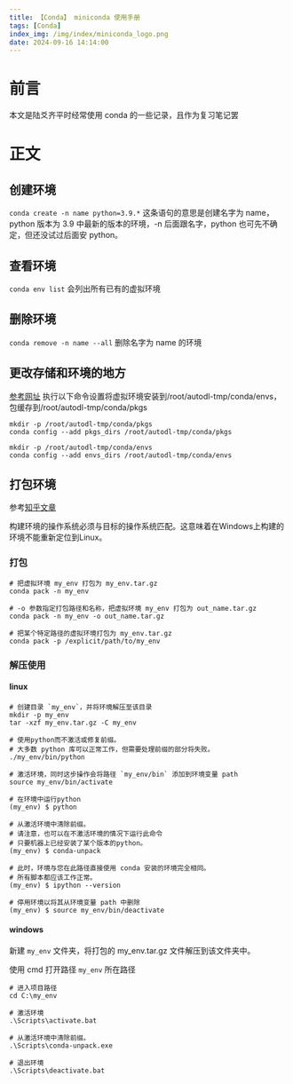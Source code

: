```yaml
---
title: 【Conda】 miniconda 使用手册
tags: [Conda]
index_img: /img/index/miniconda_logo.png
date: 2024-09-16 14:14:00
---
```

# 前言
本文是陆爻齐平时经常使用 conda 的一些记录，且作为复习笔记罢

# 正文
## 创建环境
`conda create -n name python=3.9.*`
这条语句的意思是创建名字为 name，python 版本为 3.9 中最新的版本的环境，-n 后面跟名字，python 也可先不确定，但还没试过后面安 python。

## 查看环境
`conda env list`
会列出所有已有的虚拟环境

## 删除环境
`conda remove -n name --all`
删除名字为 name 的环境

## 更改存储和环境的地方
[参考网址](https://www.autodl.com/docs/miniconda/#:~:text=%E5%8F%96%E6%B6%88%E8%AE%BE%E7%BD%AE%E5%AE%89%E8%A3%85%E8%99%9A%E6%8B%9F%E7%8E%AF%E5%A2%83%E5%88%B0%E6%95%B0%E6%8D%AE%E7%9B%98,%E7%BC%96%E8%BE%91%2Froot%2F.condarc%E6%96%87%E4%BB%B6%EF%BC%8C%E5%88%A0%E9%99%A4%E5%AF%B9%E5%BA%94%E7%9A%84%E8%B7%AF%E5%BE%84%E6%89%80%E5%9C%A8%E8%A1%8C%E5%8D%B3%E5%8F%AF)
执行以下命令设置将虚拟环境安装到/root/autodl-tmp/conda/envs， 包缓存到/root/autodl-tmp/conda/pkgs
```
mkdir -p /root/autodl-tmp/conda/pkgs
conda config --add pkgs_dirs /root/autodl-tmp/conda/pkgs

mkdir -p /root/autodl-tmp/conda/envs
conda config --add envs_dirs /root/autodl-tmp/conda/envs
```

## 打包环境
参考[知乎文章](https://zhuanlan.zhihu.com/p/540615230)

构建环境的操作系统必须与目标的操作系统匹配。这意味着在Windows上构建的环境不能重新定位到Linux。

### 打包
```
# 把虚拟环境 my_env 打包为 my_env.tar.gz
conda pack -n my_env

# -o 参数指定打包路径和名称，把虚拟环境 my_env 打包为 out_name.tar.gz
conda pack -n my_env -o out_name.tar.gz

# 把某个特定路径的虚拟环境打包为 my_env.tar.gz
conda pack -p /explicit/path/to/my_env
```

### 解压使用
#### linux
```
# 创建目录 `my_env`，并将环境解压至该目录
mkdir -p my_env
tar -xzf my_env.tar.gz -C my_env

# 使用python而不激活或修复前缀。
# 大多数 python 库可以正常工作，但需要处理前缀的部分将失败。
./my_env/bin/python

# 激活环境，同时这步操作会将路径 `my_env/bin` 添加到环境变量 path
source my_env/bin/activate

# 在环境中运行python
(my_env) $ python

# 从激活环境中清除前缀。
# 请注意，也可以在不激活环境的情况下运行此命令
# 只要机器上已经安装了某个版本的python。
(my_env) $ conda-unpack

# 此时，环境与您在此路径直接使用 conda 安装的环境完全相同。
# 所有脚本都应该工作正常。
(my_env) $ ipython --version

# 停用环境以将其从环境变量 path 中删除
(my_env) $ source my_env/bin/deactivate
```
#### windows

新建 `my_env` 文件夹，将打包的 my_env.tar.gz 文件解压到该文件夹中。

使用 cmd 打开路径 `my_env` 所在路径
```
# 进入项目路径
cd C:\my_env

# 激活环境 
.\Scripts\activate.bat

# 从激活环境中清除前缀。
.\Scripts\conda-unpack.exe

# 退出环境
.\Scripts\deactivate.bat
```
